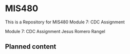 # MIS480
This is a Repository for MIS480 Module 7: CDC Assignment



Module 7: CDC Assignment
Jesus Romero Rangel

## Planned content
